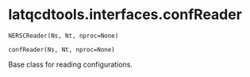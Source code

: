 latqcdtools.interfaces.confReader
=============

`NERSCReader(Ns, Nt, nproc=None)`


`confReader(Ns, Nt, nproc=None)`

Base class for reading configurations. 

